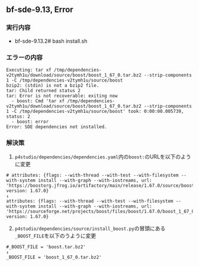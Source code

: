 bf-sde-9.13, Error
---
### 実行内容
  - bf-sde-9.13.2# bash install.sh

### エラーの内容

    Executing: tar xf /tmp/dependencies-v2tymh1u/download/source/boost/boost_1_67_0.tar.bz2 --strip-components 1 -C /tmp/dependencies-v2tymh1u/source/boost
    bzip2: (stdin) is not a bzip2 file.
    tar: Child returned status 2
    tar: Error is not recoverable: exiting now
      - boost: Cmd 'tar xf /tmp/dependencies-v2tymh1u/download/source/boost/boost_1_67_0.tar.bz2 --strip-components 1 -C /tmp/dependencies-v2tymh1u/source/boost' took: 0:00:00.005739, status: 2
      - boost: error
    Error: SDE dependencies not installed.
    
    
  ### 解決策
  1. `p4studio/dependencies/dependencies.yaml`内の`boost:`のURLを以下のように変更
    
    # attributes: {flags: --with-thread --with-test --with-filesystem --with-system install --with-graph --with-iostreams, url: 'https://boostorg.jfrog.io/artifactory/main/release/1.67.0/source/boost_1_67_0.tar.bz2', version: 1.67.0}
    ↓
    attributes: {flags: --with-thread --with-test --with-filesystem --with-system install --with-graph --with-iostreams, url: 'https://sourceforge.net/projects/boost/files/boost/1.67.0/boost_1_67_0.tar.bz2', version: 1.67.0}

    
  2. `p4studio/dependencies/source/install_boost.py`の冒頭にある`_BOOST_FILE`を以下のうように変更

    #_BOOST_FILE = 'boost.tar.bz2'
    ↓
    _BOOST_FILE = 'boost_1_67_0.tar.bz2'

